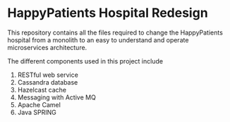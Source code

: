 <h1> HappyPatients Hospital Redesign </h1>

This repository contains all the files required to change the HappyPatients hospital from a monolith to an easy to understand and operate microservices architecture. <br>

The different components used in this project include <br>

1. RESTful web service <br>
2. Cassandra database <br>
3. Hazelcast cache <br>
4. Messaging with Active MQ <br>
5. Apache Camel <br>
6. Java SPRING <br>

